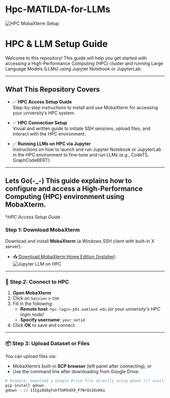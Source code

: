 # Hpc-MATILDA-for-LLMs
![HPC MobaXterm Setup](https://drive.google.com/uc?export=view&id=11Igi8Q8qfuhT5UM3dX9_P7WrQs16xKKa)

#  HPC & LLM Setup Guide

Welcome to this repository! This guide will help you get started with accessing a High-Performance Computing (HPC) cluster and running Large Language Models (LLMs) using Jupyter Notebook or JupyterLab.

---

##  What This Repository Covers

- ✅ **HPC Access Setup Guide**  
  Step-by-step instructions to install and use MobaXterm for accessing your university’s HPC system.

- ✅ **HPC Connection Setup**  
  Visual and written guide to initiate SSH sessions, upload files, and interact with the HPC environment.

- ✅ **Running LLMs on HPC via Jupyter**  
  Instructions on how to launch and run Jupyter Notebook or JupyterLab in the HPC environment to fine-tune and run LLMs (e.g., CodeT5, GraphCodeBERT).

---
Lets Go(-_-)
This guide explains how to configure and access a High-Performance Computing (HPC) environment using **MobaXterm**.
---

**HPC Access Setup Guide*
### Step 1: Download MobaXterm

Download and install **MobaXterm** (a Windows SSH client with built-in X server):

- 📥 [Download MobaXterm Home Edition (Installer)](https://mobaxterm.mobatek.net/download-home-edition.html)
![Jupyter LLM on HPC](https://drive.google.com/uc?export=view&id=1-9d6RBBVbpWZh-AdsrkZfnjBxaiRMv2K)

---

### 🔐 Step 2: Connect to HPC

1. **Open MobaXterm**
2. Click on `Session` > `SSH`
3. Fill in the following:
   - **Remote host**: `hpc-login-p01.oakland.edu` *(or your university's HPC login node)*
   - **Specify username**: `your_netid`
4. Click **OK** to save and connect.

---

### 📦 Step 3: Upload Dataset or Files

You can upload files via:
- MobaXterm’s built-in **SCP browser** (left panel after connecting), or
- Use the command line after downloading from Google Drive:

```bash
# Example: Download a Google Drive file directly using gdown (if available)
pip install gdown
gdown --id 11Igi8Q8qfuhT5UM3dX9_P7WrQs16xKKa
